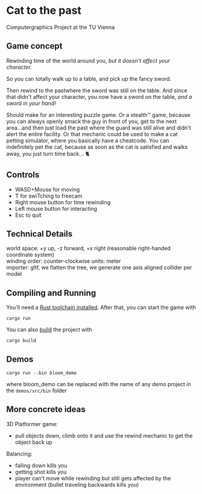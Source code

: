 # Cat to the past

Computergraphics Project at the TU Vienna

## Game concept

Rewinding time of the world around you, _but it doesn't affect your character._

So you can totally walk up to a table, and pick up the fancy sword.

Then rewind to the pastwhere the sword was still on the table. And since that didn't affect your character, you now have a sword on the table, _and a sword in your hand!_

Should make for an interesting puzzle game. Or a stealth:tm: game, because you can always openly smack the guy in front of you, get to the next area...and then just load the past where the guard was still alive and didn't alert the entire facility. Or that mechanic could be used to make a cat petting simulator, where you basically have a cheatcode. You can indefinitely pet the cat, because as soon as the cat is satisfied and walks away, you just turn time back... :cat2:

## Controls

- WASD+Mouse for moving
- T for swiTching to freecam
- Right mouse button for time rewinding
- Left mouse button for interacting
- Esc to quit

## Technical Details

world space: +y up, -z forward, +x right (reasonable right-handed coordinate system)  
winding order: counter-clockwise
units: meter  
importer: gltf, we flatten the tree, we generate one axis aligned collider per model

## Compiling and Running

You'll need a [Rust toolchain installed](https://www.rust-lang.org/tools/install). After that, you can start the game with

```
cargo run
```

You can also [build](https://doc.rust-lang.org/book/ch01-03-hello-cargo.html) the project with

```
cargo build
```

## Demos

```
cargo run --bin bloom_demo
```

where bloom_demo can be replaced with the name of any demo project in the `demos/src/bin` folder

## More concrete ideas

3D Platformer game:

- pull objects down, climb onto it and use the rewind mechanic to get the object back up

Balancing:

- falling down kills you
- getting shot kills you
- player can't move while rewinding but still gets affected by the environment (bullet traveling backwards kills you)
